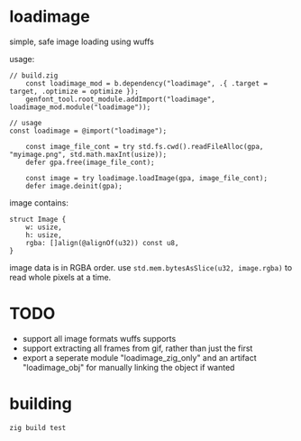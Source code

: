 # loadimage

simple, safe image loading using wuffs

usage:

```
// build.zig
    const loadimage_mod = b.dependency("loadimage", .{ .target = target, .optimize = optimize });
    genfont_tool.root_module.addImport("loadimage", loadimage_mod.module("loadimage"));
```

```
// usage
const loadimage = @import("loadimage");

    const image_file_cont = try std.fs.cwd().readFileAlloc(gpa, "myimage.png", std.math.maxInt(usize));
    defer gpa.free(image_file_cont);

    const image = try loadimage.loadImage(gpa, image_file_cont);
    defer image.deinit(gpa);
```

image contains:

```
struct Image {
    w: usize,
    h: usize,
    rgba: []align(@alignOf(u32)) const u8,
}
```

image data is in RGBA order. use `std.mem.bytesAsSlice(u32, image.rgba)` to read whole pixels at a time.

# TODO

- support all image formats wuffs supports
- support extracting all frames from gif, rather than just the first
- export a seperate module "loadimage_zig_only" and an artifact "loadimage_obj" for manually linking the object if wanted

# building

```
zig build test
```
